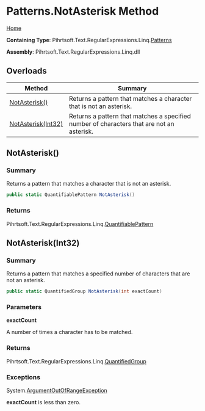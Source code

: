 # Patterns\.NotAsterisk Method

[Home](../../../../../../README.md)

**Containing Type**: Pihrtsoft\.Text\.RegularExpressions\.Linq\.[Patterns](../README.md)

**Assembly**: Pihrtsoft\.Text\.RegularExpressions\.Linq\.dll

## Overloads

| Method | Summary |
| ------ | ------- |
| [NotAsterisk()](#Pihrtsoft_Text_RegularExpressions_Linq_Patterns_NotAsterisk) | Returns a pattern that matches a character that is not an asterisk\. |
| [NotAsterisk(Int32)](#Pihrtsoft_Text_RegularExpressions_Linq_Patterns_NotAsterisk_System_Int32_) | Returns a pattern that matches a specified number of characters that are not an asterisk\. |

## NotAsterisk\(\) <a name="Pihrtsoft_Text_RegularExpressions_Linq_Patterns_NotAsterisk"></a>

### Summary

Returns a pattern that matches a character that is not an asterisk\.

```csharp
public static QuantifiablePattern NotAsterisk()
```

### Returns

Pihrtsoft\.Text\.RegularExpressions\.Linq\.[QuantifiablePattern](../../QuantifiablePattern/README.md)

## NotAsterisk\(Int32\) <a name="Pihrtsoft_Text_RegularExpressions_Linq_Patterns_NotAsterisk_System_Int32_"></a>

### Summary

Returns a pattern that matches a specified number of characters that are not an asterisk\.

```csharp
public static QuantifiedGroup NotAsterisk(int exactCount)
```

### Parameters

**exactCount**

A number of times a character has to be matched\.

### Returns

Pihrtsoft\.Text\.RegularExpressions\.Linq\.[QuantifiedGroup](../../QuantifiedGroup/README.md)

### Exceptions

System\.[ArgumentOutOfRangeException](https://docs.microsoft.com/en-us/dotnet/api/system.argumentoutofrangeexception)

**exactCount** is less than zero\.

